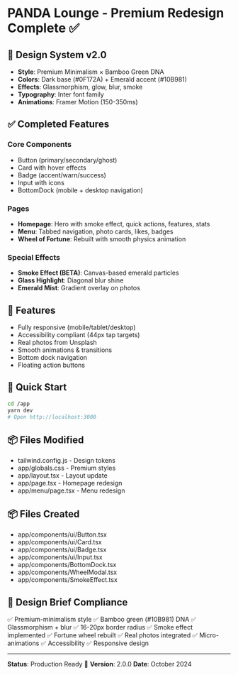 # PANDA Lounge - Premium Redesign Complete ✅

## 🎨 Design System v2.0
- **Style**: Premium Minimalism × Bamboo Green DNA
- **Colors**: Dark base (#0F172A) + Emerald accent (#10B981)
- **Effects**: Glassmorphism, glow, blur, smoke
- **Typography**: Inter font family
- **Animations**: Framer Motion (150-350ms)

## ✅ Completed Features

### Core Components
- Button (primary/secondary/ghost)
- Card with hover effects
- Badge (accent/warn/success)
- Input with icons
- BottomDock (mobile + desktop navigation)

### Pages
- **Homepage**: Hero with smoke effect, quick actions, features, stats
- **Menu**: Tabbed navigation, photo cards, likes, badges
- **Wheel of Fortune**: Rebuilt with smooth physics animation

### Special Effects
- **Smoke Effect (BETA)**: Canvas-based emerald particles
- **Glass Highlight**: Diagonal blur shine
- **Emerald Mist**: Gradient overlay on photos

## 📱 Features
- Fully responsive (mobile/tablet/desktop)
- Accessibility compliant (44px tap targets)
- Real photos from Unsplash
- Smooth animations & transitions
- Bottom dock navigation
- Floating action buttons

## 🚀 Quick Start
```bash
cd /app
yarn dev
# Open http://localhost:3000
```

## 📦 Files Modified
- tailwind.config.js - Design tokens
- app/globals.css - Premium styles
- app/layout.tsx - Layout update
- app/page.tsx - Homepage redesign
- app/menu/page.tsx - Menu redesign

## 📦 Files Created
- app/components/ui/Button.tsx
- app/components/ui/Card.tsx
- app/components/ui/Badge.tsx
- app/components/ui/Input.tsx
- app/components/BottomDock.tsx
- app/components/WheelModal.tsx
- app/components/SmokeEffect.tsx

## 🎯 Design Brief Compliance
✅ Premium-minimalism style
✅ Bamboo green (#10B981) DNA
✅ Glassmorphism + blur
✅ 16-20px border radius
✅ Smoke effect implemented
✅ Fortune wheel rebuilt
✅ Real photos integrated
✅ Micro-animations
✅ Accessibility
✅ Responsive design

---
**Status**: Production Ready 🚀
**Version**: 2.0.0
**Date**: October 2024
